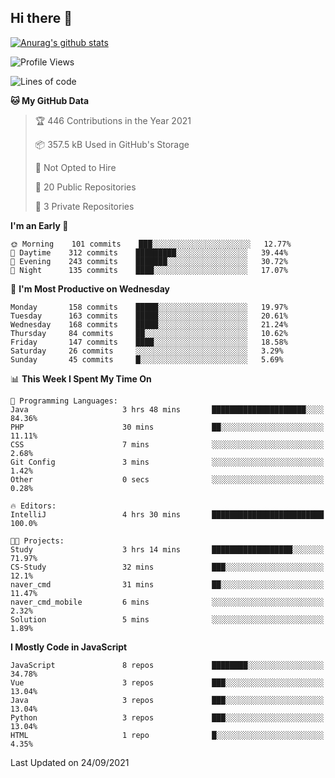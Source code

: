 ## Hi there 👋

[![Anurag's github stats](https://github-readme-stats.vercel.app/api?username=Songwonseok)](https://github.com/anuraghazra/github-readme-stats)



<!--START_SECTION:waka-->
![Profile Views](http://img.shields.io/badge/Profile%20Views-0-blue)

![Lines of code](https://img.shields.io/badge/From%20Hello%20World%20I%27ve%20Written-2.9%20million%20lines%20of%20code-blue)

**🐱 My GitHub Data** 

> 🏆 446 Contributions in the Year 2021
 > 
> 📦 357.5 kB Used in GitHub's Storage 
 > 
> 🚫 Not Opted to Hire
 > 
> 📜 20 Public Repositories 
 > 
> 🔑 3 Private Repositories  
 > 
**I'm an Early 🐤** 

```text
🌞 Morning    101 commits    ███░░░░░░░░░░░░░░░░░░░░░░   12.77% 
🌆 Daytime    312 commits    █████████░░░░░░░░░░░░░░░░   39.44% 
🌃 Evening    243 commits    ███████░░░░░░░░░░░░░░░░░░   30.72% 
🌙 Night      135 commits    ████░░░░░░░░░░░░░░░░░░░░░   17.07%

```
📅 **I'm Most Productive on Wednesday** 

```text
Monday       158 commits    █████░░░░░░░░░░░░░░░░░░░░   19.97% 
Tuesday      163 commits    █████░░░░░░░░░░░░░░░░░░░░   20.61% 
Wednesday    168 commits    █████░░░░░░░░░░░░░░░░░░░░   21.24% 
Thursday     84 commits     ██░░░░░░░░░░░░░░░░░░░░░░░   10.62% 
Friday       147 commits    ████░░░░░░░░░░░░░░░░░░░░░   18.58% 
Saturday     26 commits     ░░░░░░░░░░░░░░░░░░░░░░░░░   3.29% 
Sunday       45 commits     █░░░░░░░░░░░░░░░░░░░░░░░░   5.69%

```


📊 **This Week I Spent My Time On** 

```text
💬 Programming Languages: 
Java                     3 hrs 48 mins       █████████████████████░░░░   84.36% 
PHP                      30 mins             ██░░░░░░░░░░░░░░░░░░░░░░░   11.11% 
CSS                      7 mins              ░░░░░░░░░░░░░░░░░░░░░░░░░   2.68% 
Git Config               3 mins              ░░░░░░░░░░░░░░░░░░░░░░░░░   1.42% 
Other                    0 secs              ░░░░░░░░░░░░░░░░░░░░░░░░░   0.28%

🔥 Editors: 
IntelliJ                 4 hrs 30 mins       █████████████████████████   100.0%

🐱‍💻 Projects: 
Study                    3 hrs 14 mins       ██████████████████░░░░░░░   71.97% 
CS-Study                 32 mins             ███░░░░░░░░░░░░░░░░░░░░░░   12.1% 
naver_cmd                31 mins             ██░░░░░░░░░░░░░░░░░░░░░░░   11.47% 
naver_cmd_mobile         6 mins              ░░░░░░░░░░░░░░░░░░░░░░░░░   2.32% 
Solution                 5 mins              ░░░░░░░░░░░░░░░░░░░░░░░░░   1.89%

```

**I Mostly Code in JavaScript** 

```text
JavaScript               8 repos             ████████░░░░░░░░░░░░░░░░░   34.78% 
Vue                      3 repos             ███░░░░░░░░░░░░░░░░░░░░░░   13.04% 
Java                     3 repos             ███░░░░░░░░░░░░░░░░░░░░░░   13.04% 
Python                   3 repos             ███░░░░░░░░░░░░░░░░░░░░░░   13.04% 
HTML                     1 repo              █░░░░░░░░░░░░░░░░░░░░░░░░   4.35%

```



 Last Updated on 24/09/2021
<!--END_SECTION:waka-->
